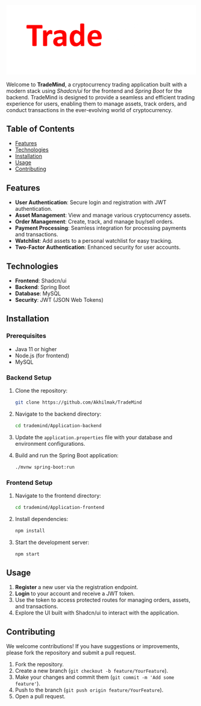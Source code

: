 ![Logo](./Assets/Logo.png)

Welcome to **TradeMind**, a cryptocurrency trading application built with a modern stack using *Shadcn/ui* for the frontend and *Spring Boot* for the backend. TradeMind is designed to provide a seamless and efficient trading experience for users, enabling them to manage assets, track orders, and conduct transactions in the ever-evolving world of cryptocurrency.

## Table of Contents

- [Features](#features)
- [Technologies](#technologies)
- [Installation](#installation)
- [Usage](#usage)
- [Contributing](#contributing)

## Features

- **User Authentication**: Secure login and registration with JWT authentication.
- **Asset Management**: View and manage various cryptocurrency assets.
- **Order Management**: Create, track, and manage buy/sell orders.
- **Payment Processing**: Seamless integration for processing payments and transactions.
- **Watchlist**: Add assets to a personal watchlist for easy tracking.
- **Two-Factor Authentication**: Enhanced security for user accounts.

## Technologies

- **Frontend**: Shadcn/ui
- **Backend**: Spring Boot
- **Database**: MySQL
- **Security**: JWT (JSON Web Tokens)

## Installation

### Prerequisites

- Java 11 or higher
- Node.js (for frontend)
- MySQL

### Backend Setup

1. Clone the repository:
   ```bash
   git clone https://github.com/Akhilmak/TradeMind
   ```

2. Navigate to the backend directory:
   ```bash
   cd trademind/Application-backend
   ```

3. Update the `application.properties` file with your database and environment configurations.

4. Build and run the Spring Boot application:
   ```bash
   ./mvnw spring-boot:run
   ```

### Frontend Setup

1. Navigate to the frontend directory:
   ```bash
   cd trademind/Application-frontend
   ```

2. Install dependencies:
   ```bash
   npm install
   ```

3. Start the development server:
   ```bash
   npm start
   ```

## Usage

1. **Register** a new user via the registration endpoint.
2. **Login** to your account and receive a JWT token.
3. Use the token to access protected routes for managing orders, assets, and transactions.
4. Explore the UI built with Shadcn/ui to interact with the application.

## Contributing

We welcome contributions! If you have suggestions or improvements, please fork the repository and submit a pull request.

1. Fork the repository.
2. Create a new branch (`git checkout -b feature/YourFeature`).
3. Make your changes and commit them (`git commit -m 'Add some feature'`).
4. Push to the branch (`git push origin feature/YourFeature`).
5. Open a pull request.
